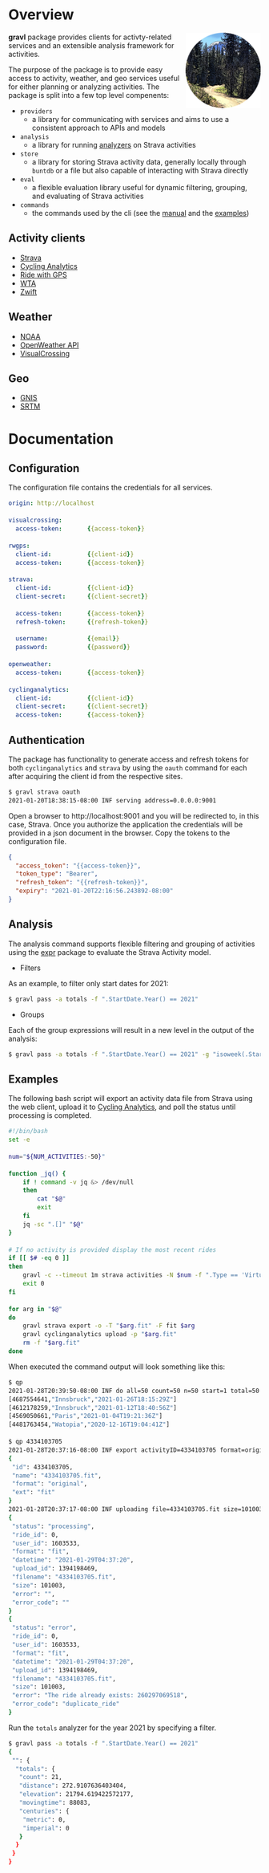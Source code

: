 # Overview

<img src="docs/images/gravl.png" width="150" alt="gravl logo" align="right">

**gravl** package provides clients for activty-related services and an extensible analysis framework for activities.

The purpose of the package is to provide easy access to activity, weather, and geo services useful for either planning or analyzing activities. The package is split into a few top level compenents:
* `providers`
  * a library for communicating with services and aims to use a consistent approach to APIs and models
* `analysis`
  * a library for running [analyzers](docs/analyzers.md) on Strava activities
* `store`
  * a library for storing Strava activity data, generally locally through `buntdb` or a file but also capable of interacting with Strava directly
* `eval`
  * a flexible evaluation library useful for dynamic filtering, grouping, and evaluating of Strava activities
* `commands`
  * the commands used by the cli (see the [manual](docs/commands.md) and the [examples](docs/examples.md))

## Activity clients
* [Strava](https://strava.com)
* [Cycling Analytics](https://www.cyclinganalytics.com/)
* [Ride with GPS](https://ridewithgps.com)
* [WTA](https://wta.org)
* [Zwift](https://zwift.com)

## Weather
* [NOAA](https://weather.gov)
* [OpenWeather API](https://openweathermap.org/api)
* [VisualCrossing](https://visualcrossing.com)

## Geo
* [GNIS](https://geonames.usgs.gov)
* [SRTM](https://github.com/sakisds/go-srtm)

# Documentation

## Configuration

The configuration file contains the credentials for all services.

```yaml
origin: http://localhost

visualcrossing:
  access-token:       {{access-token}}

rwgps:
  client-id:          {{client-id}}
  access-token:       {{access-token}}

strava:
  client-id:          {{client-id}}
  client-secret:      {{client-secret}}

  access-token:       {{access-token}}
  refresh-token:      {{refresh-token}}

  username:           {{email}}
  password:           {{password}}

openweather:
  access-token:       {{access-token}}

cyclinganalytics:
  client-id:          {{client-id}}
  client-secret:      {{client-secret}}
  access-token:       {{access-token}}
```

## Authentication

The package has functionality to generate access and refresh tokens for both `cyclinganalytics` and `strava` by using the `oauth` command for each after acquiring the client id from the respective sites.

```sh
$ gravl strava oauth
2021-01-20T18:38:15-08:00 INF serving address=0.0.0.0:9001
```

Open a browser to http://localhost:9001 and you will be redirected to, in this case, Strava. Once you authorize the application the credentials will be provided in a json document in the browser. Copy the tokens to the configuration file.

```json
{
  "access_token": "{{access-token}}",
  "token_type": "Bearer",
  "refresh_token": "{{refresh-token}}",
  "expiry": "2021-01-20T22:16:56.243892-08:00"
}
```

## Analysis

The analysis command supports flexible filtering and grouping of activities using the [expr](https://github.com/antonmedv/expr) package to evaluate the Strava Activity model.


* Filters

As an example, to filter only start dates for 2021:

```sh
$ gravl pass -a totals -f ".StartDate.Year() == 2021"
```

* Groups

Each of the group expressions will result in a new level in the output of the analysis:

```sh
$ gravl pass -a totals -f ".StartDate.Year() == 2021" -g "isoweek(.StartDate)" -g ".Type"
```

## Examples

The following bash script will export an activity data file from Strava using the web client, upload it to [Cycling Analytics](https://www.cyclinganalytics.com/), and poll the status until processing is completed.

```sh
#!/bin/bash
set -e

num="${NUM_ACTIVITIES:-50}"

function _jq() {
    if ! command -v jq &> /dev/null
    then
        cat "$@"
        exit
    fi
    jq -sc ".[]" "$@"
}

# If no activity is provided display the most recent rides
if [[ $# -eq 0 ]]
then
    gravl -c --timeout 1m strava activities -N $num -f ".Type == 'VirtualRide'" -B ".ID, .Name, .StartDateLocal, .Distance.Miles()" | _jq
    exit 0
fi

for arg in "$@"
do
    gravl strava export -o -T "$arg.fit" -F fit $arg
    gravl cyclinganalytics upload -p "$arg.fit"
    rm -f "$arg.fit"
done
```

When executed the command output will look something like this:

```sh
$ qp
2021-01-28T20:39:50-08:00 INF do all=50 count=50 n=50 start=1 total=50
[4687554641,"Innsbruck","2021-01-26T18:15:29Z"]
[4612178259,"Innsbruck","2021-01-12T18:40:56Z"]
[4569050661,"Paris","2021-01-04T19:21:36Z"]
[4481763454,"Watopia","2020-12-16T19:04:41Z"]

$ qp 4334103705
2021-01-28T20:37:16-08:00 INF export activityID=4334103705 format=original
{
 "id": 4334103705,
 "name": "4334103705.fit",
 "format": "original",
 "ext": "fit"
}
2021-01-28T20:37:17-08:00 INF uploading file=4334103705.fit size=101003
{
 "status": "processing",
 "ride_id": 0,
 "user_id": 1603533,
 "format": "fit",
 "datetime": "2021-01-29T04:37:20",
 "upload_id": 1394198469,
 "filename": "4334103705.fit",
 "size": 101003,
 "error": "",
 "error_code": ""
}
{
 "status": "error",
 "ride_id": 0,
 "user_id": 1603533,
 "format": "fit",
 "datetime": "2021-01-29T04:37:20",
 "upload_id": 1394198469,
 "filename": "4334103705.fit",
 "size": 101003,
 "error": "The ride already exists: 260297069518",
 "error_code": "duplicate_ride"
}
```

Run the `totals` analyzer for the year 2021 by specifying a filter.

```sh
$ gravl pass -a totals -f ".StartDate.Year() == 2021"
{
 "": {
  "totals": {
   "count": 21,
   "distance": 272.9107636403404,
   "elevation": 21794.619422572177,
   "movingtime": 88083,
   "centuries": {
    "metric": 0,
    "imperial": 0
   }
  }
 }
}
```
